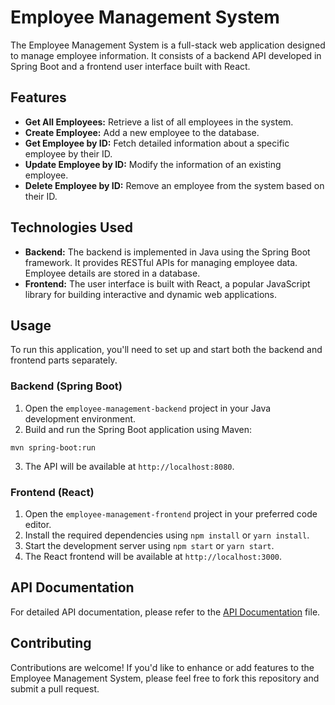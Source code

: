 
# Employee Management System

The Employee Management System is a full-stack web application designed to manage employee information. It consists of a backend API developed in Spring Boot and a frontend user interface built with React.

## Features

- **Get All Employees:** Retrieve a list of all employees in the system.
- **Create Employee:** Add a new employee to the database.
- **Get Employee by ID:** Fetch detailed information about a specific employee by their ID.
- **Update Employee by ID:** Modify the information of an existing employee.
- **Delete Employee by ID:** Remove an employee from the system based on their ID.

## Technologies Used

- **Backend:** The backend is implemented in Java using the Spring Boot framework. It provides RESTful APIs for managing employee data. Employee details are stored in a database.
- **Frontend:** The user interface is built with React, a popular JavaScript library for building interactive and dynamic web applications.

## Usage

To run this application, you'll need to set up and start both the backend and frontend parts separately.

### Backend (Spring Boot)

1. Open the `employee-management-backend` project in your Java development environment.
2. Build and run the Spring Boot application using Maven:

`mvn spring-boot:run`

3. The API will be available at `http://localhost:8080`.

### Frontend (React)

1. Open the `employee-management-frontend` project in your preferred code editor.
2. Install the required dependencies using `npm install` or `yarn install`.
3. Start the development server using `npm start` or `yarn start`.
4. The React frontend will be available at `http://localhost:3000`.

## API Documentation

For detailed API documentation, please refer to the [API Documentation](API_Documentation.md) file.

## Contributing

Contributions are welcome! If you'd like to enhance or add features to the Employee Management System, please feel free to fork this repository and submit a pull request.
